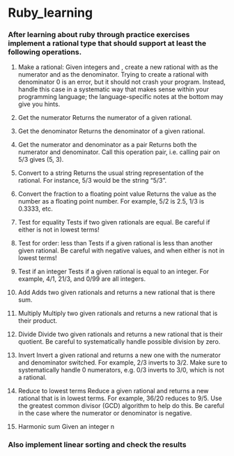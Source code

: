 # Ruby_learning
### After learning about ruby through practice exercises implement a rational type that should support at least the following operations.

1) Make a rational: Given integers  and , create a new rational with  as the numerator and  as the denominator. Trying to create a rational with denominator 0 is an error, but it should not crash your program. Instead, handle this case in a systematic way that makes sense within your programming language; the language-specific notes at the bottom may give you hints.

2) Get the numerator Returns the numerator of a given rational.

3) Get the denominator Returns the denominator of a given rational.

4) Get the numerator and denominator as a pair Returns both the numerator and denominator. Call this operation pair, i.e. calling pair on 5/3 gives (5, 3).

5) Convert to a string Returns the usual string representation of the rational. For instance, 5/3 would be the string “5/3”.

6) Convert the fraction to a floating point value Returns the value as the number as a floating point number. For example, 5/2 is 2.5, 1/3 is 0.3333, etc.

7) Test for equality Tests if two given rationals are equal. Be careful if either is not in lowest terms!

8) Test for order: less than Tests if a given rational is less than another given rational. Be careful with negative values, and when either is not in lowest terms!

9) Test if an integer Tests if a given rational is equal to an integer. For example, 4/1, 21/3, and 0/99 are all integers.

10) Add Adds two given rationals and returns a new rational that is there sum.

11) Multiply Multiply two given rationals and returns a new rational that is their product.

12) Divide Divide two given rationals and returns a new rational that is their quotient. Be careful to systematically handle possible division by zero.

13) Invert Invert a given rational and returns a new one with the numerator and denominator switched. For example, 2/3 inverts to 3/2. Make sure to systematically handle 0 numerators, e.g. 0/3 inverts to 3/0, which is not a rational.

14) Reduce to lowest terms Reduce a given rational and returns a new rational that is in lowest terms. For example, 36/20 reduces to 9/5. Use the greatest common divisor (GCD) algorithm to help do this. Be careful in the case where the numerator or denominator is negative.

15) Harmonic sum Given an integer n

### Also implement linear sorting and check the results
